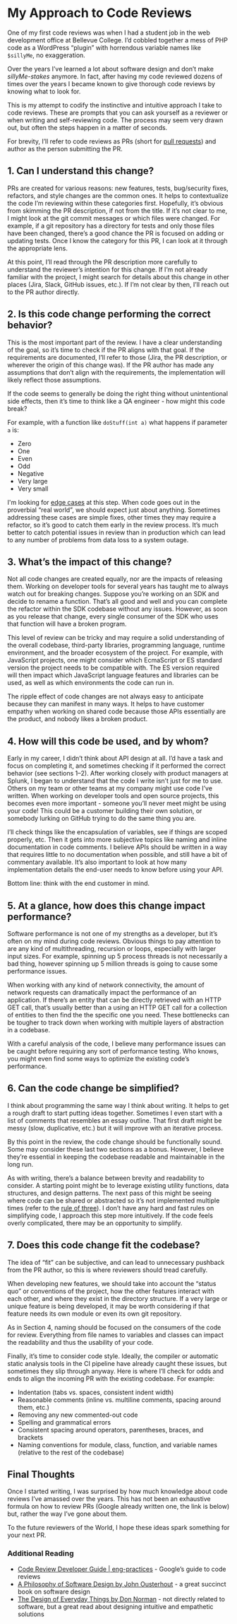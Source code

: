 # My Approach to Code Reviews

One of my first code reviews was when I had a student job in the web development office at Bellevue College. I’d cobbled together a mess of PHP code as a WordPress “plugin” with horrendous variable names like `$sillyMe`, no exaggeration.

Over the years I’ve learned a lot about software design and don’t make *sillyMe-stakes* anymore. In fact, after having my code reviewed dozens of times over the years I became known to give thorough code reviews by knowing what to look for.

This is my attempt to codify the instinctive and intuitive approach I take to code reviews. These are prompts that you can ask yourself as a reviewer or when writing and self-reviewing code. The process may seem very drawn out, but often the steps happen in a matter of seconds.


For brevity, I’ll refer to code reviews as PRs (short for [pull requests](https://docs.github.com/en/github/collaborating-with-issues-and-pull-requests/about-pull-requests)) and author as the person submitting the PR.

## 1. Can I understand this change?

PRs are created for various reasons: new features, tests, bug/security fixes, refactors, and style changes are the common ones. It helps to contextualize the code I’m reviewing within these categories first. Hopefully, it’s obvious from skimming the PR description, if not from the title. If it’s not clear to me, I might look at the git commit messages or which files were changed. For example, if a git repository has a directory for tests and only those files have been changed, there’s a good chance the PR is focused on adding or updating tests. Once I know the category for this PR, I can look at it through the appropriate lens.

At this point, I’ll read through the PR description more carefully to understand the reviewer’s intention for this change. If I’m not already familiar with the project, I might search for details about this change in other places (Jira, Slack, GitHub issues, etc.). If I’m not clear by then, I’ll reach out to the PR author directly.

## 2. Is this code change performing the correct behavior?

This is the most important part of the review. I have a clear understanding of the goal, so it’s time to check if the PR aligns with that goal. If the requirements are documented, I’ll refer to those (Jira, the PR description, or wherever the origin of this change was). If the PR author has made any assumptions that don’t align with the requirements, the implementation will likely reflect those assumptions. 

If the code seems to generally be doing the right thing without unintentional side effects, then it’s time to think like a QA engineer - how might this code break?

For example, with a function like `doStuff(int a)` what happens if parameter `a` is:

* Zero
* One
* Even
* Odd 
* Negative
* Very large
* Very small

I'm looking for [edge cases](https://en.wikipedia.org/wiki/Edge_case) at this step. When code goes out in the proverbial “real world”, we should expect just about anything. Sometimes addressing these cases are simple fixes, other times they may require a refactor, so it’s good to catch them early in the review process. It’s much better to catch potential issues in review than in production which can lead to any number of problems from data loss to a system outage.

## 3.  What’s the impact of this change?

Not all code changes are created equally, nor are the impacts of releasing them. Working on developer tools for several years has taught me to always watch out for breaking changes. Suppose you’re working on an SDK and decide to rename a function. That’s all good and well and you can complete the refactor within the SDK codebase without any issues. However, as soon as you release that change, every single consumer of the SDK who uses that function will have a broken program.

This level of review can be tricky and may require a solid understanding of the overall codebase, third-party libraries, programming language, runtime environment, and the broader ecosystem of the project. For example, with JavaScript projects, one might consider which EcmaScript or ES standard version the project needs to be compatible with. The ES version required will then impact which JavaScript language features and libraries can be used, as well as which environments the code can run in. 

The ripple effect of code changes are not always easy to anticipate because they can manifest in many ways. It helps to have customer empathy when working on shared code because those APIs essentially are the product, and nobody likes a broken product.

## 4. How will this code be used, and by whom?

Early in my career, I didn’t think about API design at all. I’d have a task and focus on completing it, and sometimes checking if it performed the correct behavior (see sections 1–2). After working closely with product managers at Splunk, I began to understand that the code I write isn’t just for me to use. Others on my team or other teams at my company might use code I’ve written. When working on developer tools and open source projects, this becomes even more important - someone you’ll never meet might be using your code! This could be a customer building their own solution, or somebody lurking on GitHub trying to do the same thing you are.

I’ll check things like the encapsulation of variables, see if things are scoped properly, etc. Then it gets into more subjective topics like naming and inline documentation in code comments. I believe APIs should be written in a way that requires little to no documentation when possible, and still have a bit of commentary available. It’s also important to look at how many implementation details the end-user needs to know before using your API.

Bottom line: think with the end customer in mind.

## 5. At a glance, how does this change impact performance?

Software performance is not one of my strengths as a developer, but it’s often on my mind during code reviews. Obvious things to pay attention to are any kind of multithreading, recursion or loops, especially with larger input sizes. For example, spinning up 5 process threads is not necessarily a bad thing, however spinning up 5 million threads is going to cause some performance issues.

When working with any kind of network connectivity, the amount of network requests can dramatically impact the performance of an application. If there’s an entity that can be directly retrieved with an HTTP GET call, that’s usually better than a using an HTTP GET call for a collection of entities to then find the the specific one you need. These bottlenecks can be tougher to track down when working with multiple layers of abstraction in a codebase.

With a careful analysis of the code, I believe many performance issues can be caught before requiring any sort of performance testing. Who knows, you might even find some ways to optimize the existing code’s performance.

## 6. Can the code change be simplified?

I think about programming the same way I think about writing. It helps to get a rough draft to start putting ideas together. Sometimes I even start with a list of comments that resembles an essay outline. That first draft might be messy (slow, duplicative, etc.) but it will improve with an iterative process.

By this point in the review, the code change should be functionally sound. Some may consider these last two sections as a bonus. However, I believe they’re essential in keeping the codebase readable and maintainable in the long run.

As with writing, there’s a balance between brevity and readability to consider. A starting point might be to leverage existing utility functions, data structures, and design patterns. The next pass of this might be seeing where code can be shared or abstracted so it’s not implemented multiple times (refer to the [rule of three](https://en.wikipedia.org/wiki/Rule_of_three_(computer_programming))).
I don’t have any hard and fast rules on simplifying code, I approach this step more intuitively. If the code feels overly complicated, there may be an opportunity to simplify.

## 7. Does this code change fit the codebase?

The idea of “fit” can be subjective, and can lead to unnecessary pushback from the PR author, so this is where reviewers should tread carefully.

When developing new features, we should take into account the “status quo” or conventions of the project, how the other features interact with each other, and where they exist in the directory structure. If a very large or unique feature is being developed, it may be worth considering if that feature needs its own module or even its own git repository.

As in Section 4, naming should be focused on the consumers of the code for review. Everything from file names to variables and classes can impact the readability and thus the usability of your code.

Finally, it’s time to consider code style. Ideally, the compiler or automatic static analysis tools in the CI pipeline have already caught these issues, but sometimes they slip through anyway. Here is where I’ll check for odds and ends to align the incoming PR with the existing codebase. For example:

* Indentation (tabs vs. spaces, consistent indent width)
* Reasonable comments (inline vs. multiline comments, spacing around them, etc.)
* Removing any new commented-out code
* Spelling and grammatical errors
* Consistent spacing around operators, parentheses, braces, and brackets
* Naming conventions for module, class, function, and variable names (relative to the rest of the codebase)

## Final Thoughts

Once I started writing, I was surprised by how much knowledge about code reviews I’ve amassed over the years. This has not been an exhaustive formula on how to review PRs (Google already written one, the link is below) but, rather the way I’ve gone about them. 

To the future reviewers of the World, I hope these ideas spark something for your next PR. 

### Additional Reading

* [Code Review Developer Guide | eng-practices](https://google.github.io/eng-practices/review/) - Google’s guide to code reviews
* [A Philosophy of Software Design by John Ousterhout](https://smile.amazon.com/Philosophy-Software-Design-John-Ousterhout-ebook/dp/B07N1XLQ7D/) - a great succinct book on software design
* [The Design of Everyday Things by Don Norman](https://smile.amazon.com/Design-Everyday-Things-Revised-Expanded/dp/0465050654/) - not directly related to software, but a great read about designing intuitive and empathetic solutions

